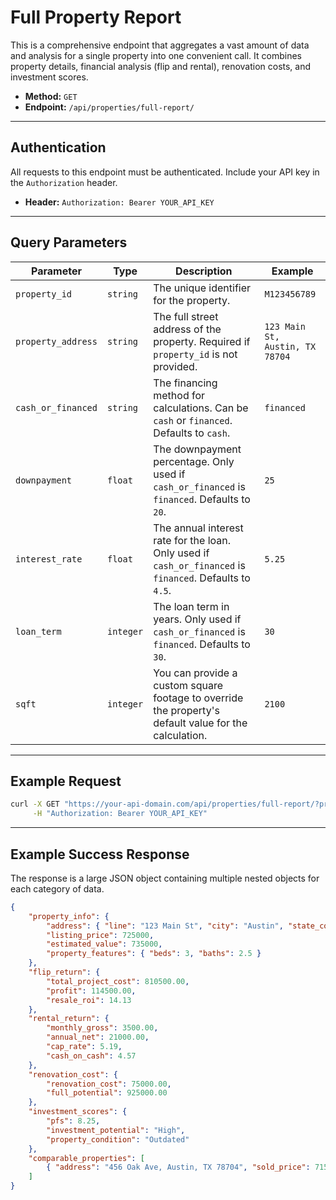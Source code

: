 # Full Property Report

This is a comprehensive endpoint that aggregates a vast amount of data and analysis for a single property into one convenient call. It combines property details, financial analysis (flip and rental), renovation costs, and investment scores.

-   **Method:** `GET`
-   **Endpoint:** `/api/properties/full-report/`

---

## Authentication

All requests to this endpoint must be authenticated. Include your API key in the `Authorization` header.

-   **Header:** `Authorization: Bearer YOUR_API_KEY`

---

## Query Parameters

| Parameter            | Type      | Description                                                                                                   | Example                                         |
| -------------------- | --------- | ------------------------------------------------------------------------------------------------------------- | ----------------------------------------------- |
| `property_id`        | `string`  | The unique identifier for the property.                                                                       | `M123456789`                                    |
| `property_address`   | `string`  | The full street address of the property. Required if `property_id` is not provided.                           | `123 Main St, Austin, TX 78704`                 |
| `cash_or_financed`   | `string`  | The financing method for calculations. Can be `cash` or `financed`. Defaults to `cash`.                         | `financed`                                      |
| `downpayment`        | `float`   | The downpayment percentage. Only used if `cash_or_financed` is `financed`. Defaults to `20`.                   | `25`                                            |
| `interest_rate`      | `float`   | The annual interest rate for the loan. Only used if `cash_or_financed` is `financed`. Defaults to `4.5`.      | `5.25`                                          |
| `loan_term`          | `integer` | The loan term in years. Only used if `cash_or_financed` is `financed`. Defaults to `30`.                       | `30`                                            |
| `sqft`               | `integer` | You can provide a custom square footage to override the property's default value for the calculation.         | `2100`                                          |

---

## Example Request

```bash
curl -X GET "https://your-api-domain.com/api/properties/full-report/?property_address=123%20Main%20St%2C%20Austin%2C%20TX%2078704&cash_or_financed=financed" \
     -H "Authorization: Bearer YOUR_API_KEY"
```

---

## Example Success Response

The response is a large JSON object containing multiple nested objects for each category of data.

```json
{
    "property_info": {
        "address": { "line": "123 Main St", "city": "Austin", "state_code": "TX", "postal_code": "78704" },
        "listing_price": 725000,
        "estimated_value": 735000,
        "property_features": { "beds": 3, "baths": 2.5 }
    },
    "flip_return": {
        "total_project_cost": 810500.00,
        "profit": 114500.00,
        "resale_roi": 14.13
    },
    "rental_return": {
        "monthly_gross": 3500.00,
        "annual_net": 21000.00,
        "cap_rate": 5.19,
        "cash_on_cash": 4.57
    },
    "renovation_cost": {
        "renovation_cost": 75000.00,
        "full_potential": 925000.00
    },
    "investment_scores": {
        "pfs": 8.25,
        "investment_potential": "High",
        "property_condition": "Outdated"
    },
    "comparable_properties": [
        { "address": "456 Oak Ave, Austin, TX 78704", "sold_price": 715000 }
    ]
} 